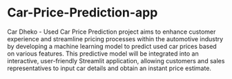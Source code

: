 # Car-Price-Prediction-app
Car Dheko - Used Car Price Prediction
project aims to enhance customer experience and streamline pricing processes within the automotive industry by developing a machine learning model to predict used car prices based on various features. This predictive model will be integrated into an interactive, user-friendly Streamlit application, allowing customers and sales representatives to input car details and obtain an instant price estimate.




